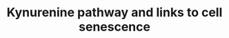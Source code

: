 ---
annotations:
- id: PW:0001282
  parent: classic metabolic pathway
  type: Pathway Ontology
  value: kynurenine metabolic pathway
- id: PW:0000277
  parent: regulatory pathway
  type: Pathway Ontology
  value: cellular senescence pathway
authors:
- Soniaa.balan
- Egonw
- Khanspers
- Eweitz
- Fehrhart
- Finterly
- Larsgw
description: 'The kynurenine pathway is the major path for Tryptophan (Trp) breakdown
  (Castro-Portuguez & Sutphin, 2020; Dalton et al.,2020; Kondrikov et al., 2020; Li,
  Oxenkrug & Yang, 2017; Lindquist et al., 2020; Lugo-Huitron et al., 2013; Oxenkrug,
  2011; Platten et al., 2019; Savitz, 2019; Soegdrageret al., 2019; Tan & Guillemin,
  2019). The kynurenine (Kyn)/Trp ratio is proposed to be an accurate indicator of
  biological age as well as an indicator of risk for age-related diseases (Castro-Portuguez
  & Sutphin, 2020;  Li et al., 2017; Lindquist et al., 2020; Oxenkrug, 2011; Platten
  et al., 2019; Savitz, 2019; Soegdrageret al., 2019).    The first and also rate-limiting
  enzymes that determine rate of Trp conversion into N-formylkynurenine and further
  on into Kyn are tryptophan-2,3-dioxygenase (TDO) and indoleamine-2,3-dioxygenase
  (IDO), out of which the IDO isoform IDO1 is the most important (Castro-Portuguez
  & Sutphin, 2020; Dalton et al.,2020;  Li et al., 2017; Lindquist et al., 2020; Lugo-Huitron
  et al., 2013; Minhas et al., 2018; Oxenkrug, 2011; Platten et al., 2019; Savitz,
  2019; Soegdrageret al., 2019; Tan & Guillemin, 2019). This catalytic enzyme is activated
  by pro-inflammatory cytokines such as interleukins, interferons gamma and beta or
  the aryl hydrocarbon receptor (AhR) (Castro-Portuguez & Sutphin, 2020; Dalton et
  al.,2020; Kondrikov et al., 2020; Li et al., 2017; Lindquist et al., 2020; Lugo-Huitron
  et al., 2013; Oxenkrug, 2011; Platten et al., 2019; Savitz, 2019; Soegdrageret al.,
  2019; Tan & Guillemin, 2019).    Next, N-formylkynurenine is converted either into
  kynurenic acid by a kynurenine aminotransferase (KAT), anthranilic acid by kynureninase
  or, into Kyn by formidase (AFMID) (Castro-Portuguez & Sutphin, 2020). Kyn can alter
  the regulation of cell cycle and proliferation and induce oxidative stress through
  by inducing the transcription of multiple miRNAs (Dalton et al., 2020),  activating
  the p53/p21 pathway (Kondrikov et al., 2020) and  binding to AhR, resulting in a
  positive feedback loop, while further promoting oxidative stress (Castro-Portuguez
  & Sutphin, Dalton et al., 2020; 2020, Kondrikov et al., 2020).    Kyn is further
  converted into 3-hydroxykynurenine (3HK) by kynurenine monooxygenase (KMO), then
  Kynureninase converts 3HK into 3-hydroxyanthranilic acid (3HAA) and then into 2-amino-3-carboxymuconate-6-semialdehyde
  (ACMSA) (Castro-Portuguez & Sutphin, 2020, Lindquist et al., 2020; Lugo-Huitron
  et al., 2013; Platten et al., 2019; Savitz, 2019; Tan & Guillemin, 2019). 3-HK can
  alternatively be converted into xanthurenic acid, a metabolite that modulates the
  tetrahydrobiopterin (BH4) pathway,(Tan & Guillemin, 2019). 3HAA can be converted
  either into quinolinic acid and from there enter the de novo NAD synthesis due to
  the enzymatic action of nicotinate-nucleotide pyrophosphorylase (QPRT), or it can
  be converted into 2-aminomuconate-6-semialdehyde (AMSA) which can be converted into
  glutaryl-CoA and enter the TCA cycle and glycolysis (Castro-Portuguez & Sutphin,
  2020; Lindquist et al., 2020; Lugo-Huitron et al., 2013; Platten et al., 2019; Savitz,
  2019; Tan & Guillemin, 2019). '
last-edited: 2023-02-01
ndex: 20784712-8b75-11eb-9e72-0ac135e8bacf
organisms:
- Homo sapiens
redirect_from:
- /index.php/Pathway:WP5044
- /instance/WP5044
- /instance/WP5044_r125311
revision: r125311
schema-jsonld:
- '@context': https://schema.org/
  '@id': https://wikipathways.github.io/pathways/WP5044.html
  '@type': Dataset
  creator:
    '@type': Organization
    name: WikiPathways
  description: 'The kynurenine pathway is the major path for Tryptophan (Trp) breakdown
    (Castro-Portuguez & Sutphin, 2020; Dalton et al.,2020; Kondrikov et al., 2020;
    Li, Oxenkrug & Yang, 2017; Lindquist et al., 2020; Lugo-Huitron et al., 2013;
    Oxenkrug, 2011; Platten et al., 2019; Savitz, 2019; Soegdrageret al., 2019; Tan
    & Guillemin, 2019). The kynurenine (Kyn)/Trp ratio is proposed to be an accurate
    indicator of biological age as well as an indicator of risk for age-related diseases
    (Castro-Portuguez & Sutphin, 2020;  Li et al., 2017; Lindquist et al., 2020; Oxenkrug,
    2011; Platten et al., 2019; Savitz, 2019; Soegdrageret al., 2019).    The first
    and also rate-limiting enzymes that determine rate of Trp conversion into N-formylkynurenine
    and further on into Kyn are tryptophan-2,3-dioxygenase (TDO) and indoleamine-2,3-dioxygenase
    (IDO), out of which the IDO isoform IDO1 is the most important (Castro-Portuguez
    & Sutphin, 2020; Dalton et al.,2020;  Li et al., 2017; Lindquist et al., 2020;
    Lugo-Huitron et al., 2013; Minhas et al., 2018; Oxenkrug, 2011; Platten et al.,
    2019; Savitz, 2019; Soegdrageret al., 2019; Tan & Guillemin, 2019). This catalytic
    enzyme is activated by pro-inflammatory cytokines such as interleukins, interferons
    gamma and beta or the aryl hydrocarbon receptor (AhR) (Castro-Portuguez & Sutphin,
    2020; Dalton et al.,2020; Kondrikov et al., 2020; Li et al., 2017; Lindquist et
    al., 2020; Lugo-Huitron et al., 2013; Oxenkrug, 2011; Platten et al., 2019; Savitz,
    2019; Soegdrageret al., 2019; Tan & Guillemin, 2019).    Next, N-formylkynurenine
    is converted either into kynurenic acid by a kynurenine aminotransferase (KAT),
    anthranilic acid by kynureninase or, into Kyn by formidase (AFMID) (Castro-Portuguez
    & Sutphin, 2020). Kyn can alter the regulation of cell cycle and proliferation
    and induce oxidative stress through by inducing the transcription of multiple
    miRNAs (Dalton et al., 2020),  activating the p53/p21 pathway (Kondrikov et al.,
    2020) and  binding to AhR, resulting in a positive feedback loop, while further
    promoting oxidative stress (Castro-Portuguez & Sutphin, Dalton et al., 2020; 2020,
    Kondrikov et al., 2020).    Kyn is further converted into 3-hydroxykynurenine
    (3HK) by kynurenine monooxygenase (KMO), then Kynureninase converts 3HK into 3-hydroxyanthranilic
    acid (3HAA) and then into 2-amino-3-carboxymuconate-6-semialdehyde (ACMSA) (Castro-Portuguez
    & Sutphin, 2020, Lindquist et al., 2020; Lugo-Huitron et al., 2013; Platten et
    al., 2019; Savitz, 2019; Tan & Guillemin, 2019). 3-HK can alternatively be converted
    into xanthurenic acid, a metabolite that modulates the tetrahydrobiopterin (BH4)
    pathway,(Tan & Guillemin, 2019). 3HAA can be converted either into quinolinic
    acid and from there enter the de novo NAD synthesis due to the enzymatic action
    of nicotinate-nucleotide pyrophosphorylase (QPRT), or it can be converted into
    2-aminomuconate-6-semialdehyde (AMSA) which can be converted into glutaryl-CoA
    and enter the TCA cycle and glycolysis (Castro-Portuguez & Sutphin, 2020; Lindquist
    et al., 2020; Lugo-Huitron et al., 2013; Platten et al., 2019; Savitz, 2019; Tan
    & Guillemin, 2019). '
  keywords:
  - (S)-3-hydroxy-butanoyl-CoA
  - 3-HAA
  - 3-HAO
  - 3-HK
  - ACMSA
  - ACMSD
  - AFMID
  - AMSA
  - Acetyl-CoA
  - AhR
  - Anthranilic acid
  - BH4
  - Cinnavalininate
  - Coenzyme A
  - Crotonyl-CoA
  - FOXO1
  - GCN2
  - Glutaconyl-CoA
  - IDO1
  - IDO2
  - IFNÎ²
  - IFNÎ³
  - IL-1R
  - KAT
  - KLF5
  - KMO
  - Kynurenic acid
  - Kynureninase
  - Kynurenine
  - Melatonin
  - N-Formylkynurenine
  - NAAD
  - NAD+
  - NAMN
  - NOS
  - PGE2
  - Picolinic acid
  - QPRT
  - Quinolinic acid
  - TDO
  - TLR 4
  - TNF
  - Tryptophan
  - Xanthurenic acid
  - acetoacetyl-CoA
  - eIF-2alpha
  - glutaryl-coA
  - p21
  - p53
  license: CC0
  name: Kynurenine pathway and links to cell senescence
seo: CreativeWork
title: Kynurenine pathway and links to cell senescence
wpid: WP5044
---